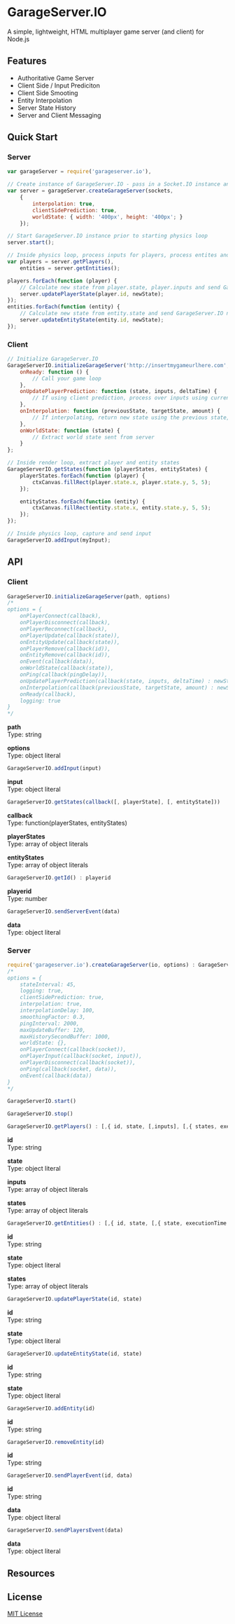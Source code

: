 # GarageServer.IO
A simple, lightweight, HTML multiplayer game server (and client) for Node.js

## Features
- Authoritative Game Server
- Client Side / Input Prediciton
- Client Side Smooting
- Entity Interpolation
- Server State History
- Server and Client Messaging


## Quick Start

### Server

```js
var garageServer = require('garageserver.io'),

// Create instance of GarageServer.IO - pass in a Socket.IO instance and GarageServer.IO options
var server = garageServer.createGarageServer(sockets, 
    {
        interpolation: true,
        clientSidePrediction: true,
        worldState: { width: '400px', height: '400px'; }
    });

// Start GarageServer.IO instance prior to starting physics loop
server.start();

// Inside physics loop, process inputs for players, process entites and update states
var players = server.getPlayers(),
    entities = server.getEntities();

players.forEach(function (player) {
    // Calculate new state from player.state, player.inputs and send GarageServer.IO new state
    server.updatePlayerState(player.id, newState);
});
entities.forEach(function (entity) {
    // Calculate new state from entity.state and send GarageServer.IO new state
    server.updateEntityState(entity.id, newState);
});
```

### Client

```js
// Initialize GarageServer.IO
GarageServerIO.initializeGarageServer('http://insertmygameurlhere.com', {
    onReady: function () {
        // Call your game loop
    },
    onUpdatePlayerPrediction: function (state, inputs, deltaTime) {
        // If using client prediction, process over inputs using current state and deltaTime and return new state
    },
    onInterpolation: function (previousState, targetState, amount) {
        // If interpolating, return new state using the previous state, target state, and the amount of progress towards the latter
    },
    onWorldState: function (state) {
        // Extract world state sent from server
    }
};

// Inside render loop, extract player and entity states
GarageServerIO.getStates(function (playerStates, entityStates) {
    playerStates.forEach(function (player) {
        ctxCanvas.fillRect(player.state.x, player.state.y, 5, 5);
    });

    entityStates.forEach(function (entity) {
        ctxCanvas.fillRect(entity.state.x, entity.state.y, 5, 5);
    });
});

// Inside physics loop, capture and send input
GarageServerIO.addInput(myInput);
```

## API

### Client

```js
GarageServerIO.initializeGarageServer(path, options)
/*
options = {
    onPlayerConnect(callback),
    onPlayerDisconnect(callback),
    onPlayerReconnect(callback),
    onPlayerUpdate(callback(state)),
    onEntityUpdate(callback(state)),
    onPlayerRemove(callback(id)),
    onEntityRemove(callback(id)),
    onEvent(callback(data)),
    onWorldState(callback(state)),
    onPing(callback(pingDelay)),
    onUpdatePlayerPrediction(callback(state, inputs, deltaTime) : newState),
    onInterpolation(callback(previousState, targetState, amount) : newState),
    onReady(callback),
    logging: true
}
*/
```
**path**  
Type: string

**options**  
Type: object literal

```js
GarageServerIO.addInput(input)
```

**input**  
Type: object literal

```js
GarageServerIO.getStates(callback([, playerState], [, entityState]))
```

**callback**  
Type: function(playerStates, entityStates)

**playerStates**  
Type: array of object literals

**entityStates**  
Type: array of object literals

```js
GarageServerIO.getId() : playerid
```

**playerid**  
Type: number

```js
GarageServerIO.sendServerEvent(data)
```

**data**  
Type: object literal

### Server

```js
require('garageserver.io').createGarageServer(io, options) : GarageServerIO
/*
options = {
    stateInterval: 45,
    logging: true,
    clientSidePrediction: true,
    interpolation: true,
    interpolationDelay: 100,
    smoothingFactor: 0.3,
    pingInterval: 2000,
    maxUpdateBuffer: 120,
    maxHistorySecondBuffer: 1000,
    worldState: {},
    onPlayerConnect(callback(socket)),
    onPlayerInput(callback(socket, input)),
    onPlayerDisconnect(callback(socket)),
    onPing(callback(socket, data)),
    onEvent(callback(data))
}
*/
```

```js
GarageServerIO.start()
```

```js
GarageServerIO.stop()
```

```js
GarageServerIO.getPlayers() : [,{ id, state, [,inputs], [,{ states, executionTimes }] }]
```

**id**  
Type: string

**state**  
Type: object literal

**inputs**  
Type: array of object literals

**states**  
Type: array of object literals

```js
GarageServerIO.getEntities() : [,{ id, state, [,{ state, executionTime }] }]
```

**id**  
Type: string

**state**  
Type: object literal

**states**  
Type: array of object literals

```js
GarageServerIO.updatePlayerState(id, state)
```
**id**  
Type: string

**state**  
Type: object literal

```js
GarageServerIO.updateEntityState(id, state)
```
**id**  
Type: string

**state**  
Type: object literal

```js
GarageServerIO.addEntity(id)
```
**id**  
Type: string

```js
GarageServerIO.removeEntity(id)
```
**id**  
Type: string

```js
GarageServerIO.sendPlayerEvent(id, data)
```
**id**  
Type: string

**data**  
Type: object literal

```js
GarageServerIO.sendPlayersEvent(data)
```
**data**  
Type: object literal


## Resources


## License

[MIT License](https://github.com/jbillmann/GarageServer.IO/blob/master/LICENSE.md)
